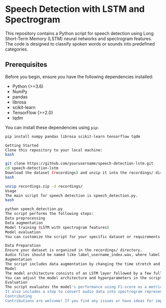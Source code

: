 # Speech Detection with LSTM and Spectrogram

This repository contains a Python script for speech detection using Long Short-Term Memory (LSTM) neural networks and spectrogram features. The code is designed to classify spoken words or sounds into predefined categories.

## Prerequisites

Before you begin, ensure you have the following dependencies installed:

- Python (>=3.6)
- NumPy
- pandas
- librosa
- scikit-learn
- TensorFlow (>=2.0)
- tqdm

You can install these dependencies using `pip`:

```bash
pip install numpy pandas librosa scikit-learn tensorflow tqdm

Getting Started
Clone this repository to your local machine:
bash

git clone https://github.com/yourusername/speech-detection-lstm.git
cd speech-detection-lstm
Download the dataset (recordings) and unzip it into the recordings/ directory.
bash

unzip recordings.zip -d recordings/
Usage
The main script for speech detection is speech_detection.py.
bash

python speech_detection.py
The script performs the following steps:
Data preprocessing
Data augmentation
Model training (LSTM with spectrogram features)
Model evaluation
You can customize the script for your specific dataset or requirements.

Data Preparation
Ensure your dataset is organized in the recordings/ directory.
Audio files should be named like label_username_index.wav, where label represents the class label, username is an identifier, and index is the file index.
Augmentation
The script includes data augmentation by changing the time stretch and pitch of audio samples to increase the size of the training dataset.
Model
The model architecture consists of an LSTM layer followed by a few fully connected layers for classification.
You can adjust the model architecture and hyperparameters in the script to optimize performance.
Evaluation
The script evaluates the model's performance using F1-score as a metric.
It also includes a step to convert audio data into spectrogram representations for input to the LSTM model.
Contributing
Contributions are welcome! If you find any issues or have ideas for improvements, please open an issue or create a pull request.